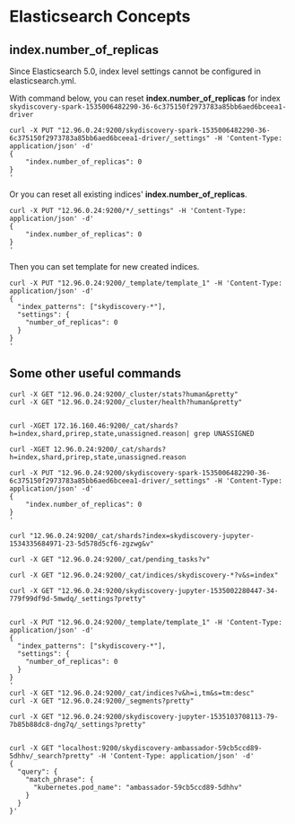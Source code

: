 # Elasticsearch Concepts


## index.number_of_replicas
Since Elasticsearch 5.0, index level settings cannot be configured in elasticsearch.yml. 

With command below, you can reset **index.number_of_replicas** for index `skydiscovery-spark-1535006482290-36-6c375150f2973783a85bb6aed6bceea1-driver`

```
curl -X PUT "12.96.0.24:9200/skydiscovery-spark-1535006482290-36-6c375150f2973783a85bb6aed6bceea1-driver/_settings" -H 'Content-Type: application/json' -d'
{
    "index.number_of_replicas": 0
}
'
```

Or you can reset all existing indices' **index.number_of_replicas**.
```
curl -X PUT "12.96.0.24:9200/*/_settings" -H 'Content-Type: application/json' -d'
{
    "index.number_of_replicas": 0
}
'
```
Then you can set template for new created indices.
```
curl -X PUT "12.96.0.24:9200/_template/template_1" -H 'Content-Type: application/json' -d'
{
  "index_patterns": ["skydiscovery-*"],
  "settings": {
    "number_of_replicas": 0
  }
}
'
```

## Some other useful commands

```
curl -X GET "12.96.0.24:9200/_cluster/stats?human&pretty"
curl -X GET "12.96.0.24:9200/_cluster/health?human&pretty"


curl -XGET 172.16.160.46:9200/_cat/shards?h=index,shard,prirep,state,unassigned.reason| grep UNASSIGNED

curl -XGET 12.96.0.24:9200/_cat/shards?h=index,shard,prirep,state,unassigned.reason

curl -X PUT "12.96.0.24:9200/skydiscovery-spark-1535006482290-36-6c375150f2973783a85bb6aed6bceea1-driver/_settings" -H 'Content-Type: application/json' -d'
{
    "index.number_of_replicas": 0
}
'

curl "12.96.0.24:9200/_cat/shards?index=skydiscovery-jupyter-1534335684971-23-5d578d5cf6-zgzwg&v"

curl -X GET "12.96.0.24:9200/_cat/pending_tasks?v"

curl -X GET "12.96.0.24:9200/_cat/indices/skydiscovery-*?v&s=index"

curl -X GET "12.96.0.24:9200/skydiscovery-jupyter-1535002280447-34-779f99df9d-5mwdq/_settings?pretty"


curl -X PUT "12.96.0.24:9200/_template/template_1" -H 'Content-Type: application/json' -d'
{
  "index_patterns": ["skydiscovery-*"],
  "settings": {
    "number_of_replicas": 0
  }
}
'
curl -X GET "12.96.0.24:9200/_cat/indices?v&h=i,tm&s=tm:desc"
curl -X GET "12.96.0.24:9200/_segments?pretty"

curl -X GET "12.96.0.24:9200/skydiscovery-jupyter-1535103708113-79-7b85b88dc8-dng7q/_settings?pretty"


curl -X GET "localhost:9200/skydiscovery-ambassador-59cb5ccd89-5dhhv/_search?pretty" -H 'Content-Type: application/json' -d'
{
  "query": {
    "match_phrase": {
      "kubernetes.pod_name": "ambassador-59cb5ccd89-5dhhv"  
    }
  }
}'



```